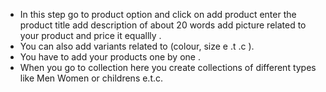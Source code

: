 - In this step go to product option and click on add product enter the product title add description of about 20 words add picture related to your product and  price it equallly .
- You can also add variants related to (colour, size e .t .c ).
- You have to add your products one by one .
- When you go to collection here you create collections of different types like Men Women or childrens e.t.c. 